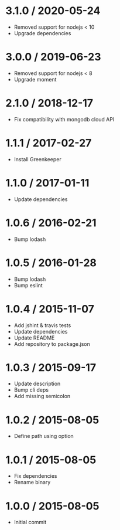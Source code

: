 3.1.0 / 2020-05-24
=================
  * Removed support for nodejs < 10
  * Upgrade dependencies
  
3.0.0 / 2019-06-23
=================
  * Removed support for nodejs < 8
  * Upgrade moment

2.1.0 / 2018-12-17
=================
  * Fix compatibility with mongodb cloud API

1.1.1 / 2017-02-27
=================
  * Install Greenkeeper

1.1.0 / 2017-01-11
=================
  * Update dependencies
  
1.0.6 / 2016-02-21
=================
  * Bump lodash

1.0.5 / 2016-01-28
=================
  * Bump lodash
  * Bump eslint

1.0.4 / 2015-11-07
=================
  * Add jshint & travis tests
  * Update dependencies
  * Update README
  * Add repository to package.json

1.0.3 / 2015-09-17
=================
  * Update description
  * Bump cli deps
  * Add missing semicolon

1.0.2 / 2015-08-05
=================
  * Define path using option

1.0.1 / 2015-08-05
=================
  * Fix dependencies
  * Rename binary

1.0.0 / 2015-08-05
=================
  * Initial commit